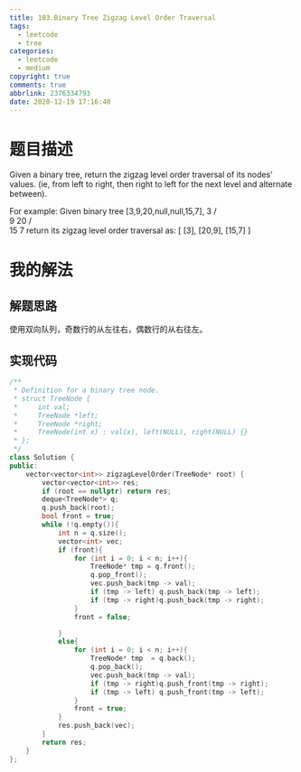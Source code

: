 ```yaml
---
title: 103.Binary Tree Zigzag Level Order Traversal
tags:
  - leetcode
  - tree
categories:
  - leetcode
  - medium
copyright: true
comments: true
abbrlink: 2376334793
date: 2020-12-19 17:16:40
---
```

# 题目描述
Given a binary tree, return the zigzag level order traversal of its nodes' values. (ie, from left to right, then right to left for the next level and alternate between).

For example:
Given binary tree [3,9,20,null,null,15,7],
    3
   / \
  9  20
    /  \
   15   7
return its zigzag level order traversal as:
[
  [3],
  [20,9],
  [15,7]
]


# 我的解法
## 解题思路
使用双向队列，奇数行的从左往右，偶数行的从右往左。
## 实现代码
```C++
/**
 * Definition for a binary tree node.
 * struct TreeNode {
 *     int val;
 *     TreeNode *left;
 *     TreeNode *right;
 *     TreeNode(int x) : val(x), left(NULL), right(NULL) {}
 * };
 */
class Solution {
public:
    vector<vector<int>> zigzagLevelOrder(TreeNode* root) {
        vector<vector<int>> res;
        if (root == nullptr) return res;
        deque<TreeNode*> q;
        q.push_back(root);
        bool front = true;
        while (!q.empty()){
            int n = q.size();
            vector<int> vec;
            if (front){
                for (int i = 0; i < n; i++){
                    TreeNode* tmp = q.front();
                    q.pop_front();
                    vec.push_back(tmp -> val);
                    if (tmp -> left) q.push_back(tmp -> left);
                    if (tmp -> right)q.push_back(tmp -> right);
                }
                front = false;

            }
            else{
                for (int i = 0; i < n; i++){
                    TreeNode* tmp  = q.back();
                    q.pop_back();
                    vec.push_back(tmp -> val);
                    if (tmp -> right)q.push_front(tmp -> right);
                    if (tmp -> left) q.push_front(tmp -> left);
                }
                front = true;
            }
            res.push_back(vec);
        }
        return res;
    }
};
```
